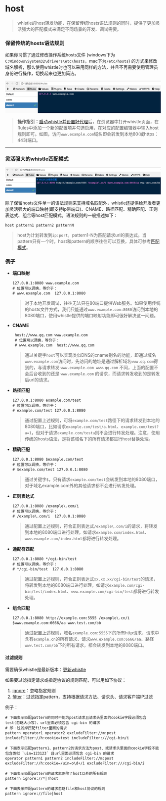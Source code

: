 # host
> whistle的host转发功能，在保留传统hosts语法规则的同时，提供了更加灵活强大的匹配模式来满足不同场景的开发、调试需要。

### 保留传统的hosts语法规则

如果你习惯了通过修改操作系统hosts文件 (windows下为`C:Windows\System32\drivers\etc\hosts`，mac下为`/etc/hosts`) 的方式来修改域名解析，那么使用whistle时也可以采用同样的方法，并且不再需要使用管理员身份进行操作，切换起来也更加简洁。

![Demo1](../img/host01.png)

> **操作指引：**[启动whistle并设置好代理](../install.html)后，在浏览器中打开whistle页面，在Rules中添加一个新的配置项并勾选启用，在对应的配置编辑器中输入host规则即可。如图，访问`www.example.com`域名即会转发到本地80(或https：443)端口。

----

### 灵活强大的whistle匹配模式

![Demo2](../img/host02.png)

除了保留hosts文件单一的语法规则来支持域名匹配外，whistle还提供给开发者更加灵活强大的端口映射(即支持ip带端口)、CNAME、路径匹配、精确匹配、正则表达式、组合等host匹配模式。语法规则的一般描述如下：

```
host pattern1 pattern2 patternN
```

> host为计划转发到`ip:port`，pattern1-N为匹配请求url的表达式。当pattern只有一个时，host和pattern的顺序往往可以互换，具体可参考[匹配模式](../pattern.html)。

### 例子

- **端口映射**

  ```
  127.0.0.1:8080 www.example.com
  # 位置可以调换，等价于： 
  # www.example.com  127.0.0.1:8080
  ```

  > 对于本地开发调试，往往无法只在80端口提供Web服务。如果使用传统的hosts文件方式，我们只能通过`www.example.com:8080`访问到本地的8080端口，使用whistle提供的端口映射功能即可很好解决这一问题。

- **CNAME**

  ```
   host://www.qq.com www.example.com 
   # 位置可以调换，等价于： 
   # www.example.com  host://www.qq.com
  ```

  > 通过关键字`host`可以实现类似DNS的cname别名的功能，即通过域名`www.example.com`访问时，先访问的地址是通过解析域名`www.qq.com`得到的，与请求转发 `www.example.com www.qq.com` 不同，上面的配置不会后台收到的还是 `www.example.com` 的请求，而请求转发收到的是转发后url的请求。

- **路径匹配**

  ```
  127.0.0.1:8080 example.com/test 
  # 位置可以调换，等价于： 
  # example.com/test 127.0.0.1:8080
  ```

  > 通过配置上述规则，可将`example.com/test`路径下的请求转发到本地的8080端口，比如请求`example.com/test/a.html`、`example.com/test?a=1`，但对于请求`example.com/testa`则不会进行转发处理。注意，使用传统的hosts语法，是将该域名下的所有请求都进行host替换处理。

- **精确匹配**

  ```
  127.0.0.1:8080 $example.com/test 
  # 位置可以调换，等价于： 
  # $example.com/test 127.0.0.1:8080
  ```

  > 通过关键字`$`，只有请求`example.com/test`会转发到本地的8080端口，对于域名example.com外的其他请求都不会进行转发处理。

- **正则表达式**

  ```
  127.0.0.1:8080 /example\.com/i 
  # 位置可以调换，等价于： 
  # /example\.com/i  127.0.0.1:8080
  ```

  > 通过配置上述规则，符合正则表达式`/example\.com/i`的请求，将转发到本地的8080端口进行处理，如请求`example.com/index.html`、`www.example.com/index.html`都将进行转发处理。

- **通配符匹配**

  ```
  127.0.0.1:8080 */cgi-bin/test
  # 位置可以调换，等价于： 
  # */cgi-bin/test  127.0.0.1:8080
  ```

  > 通过配置上述规则，符合正则表达式`xx.xx.xx/cgi-bin/test`的请求，将转发到本地的8080端口进行处理，如请求`example.com/cgi-bin/test/index.html`、`www.example.com/cgi-bin/test`都将进行转发处理。

- **组合匹配**

  ```
  127.0.0.1:8080 http://example.com:5555 /example\.cn/i $www.example.com:6666/aa www.test.com/bb
  ```

  > 通过配置上述规则，域名`example.com:5555`下的所有http请求、请求中含有`example.cn`的所有请求、请求`www.example.com:6666/aa`、路径`www.test.com/bb`下的所有请求，都会转发到本地的8080端口。

#### 过滤规则
需要确保whistle是最新版本：[更新whistle](../update.html)

如果要过滤指定请求或指定协议的规则匹配，可以用如下协议：

1. [ignore](./ignore.html)：忽略指定规则
2. [filter](./filter.html)：过滤指定pattern，支持根据请求方法、请求头、请求客户端IP过滤

例子：

```
# 下面表示匹配pattern的同时不能为post请求且请求头里面的cookie字段必须包含test(忽略大小写)、url里面必须包含 cgi-bin 的请求
# 即：过滤掉匹配filter里面的请求
pattern operator1 operator2 excludeFilter://m:post includeFilter://h:cookie=test includeFilter:///cgi-bin/i

# 下面表示匹配pattern1、pattern2的请求方法为post、或请求头里面的cookie字段不能包含类似 `uin=123123` 且url里面必须包含 cgi-bin 的请求
operator pattern1 pattern2 includeFilter://m:post excludeFilter://h:cookie=/uin=o\d+/i excludeFilter:///cgi-bin/i

# 下面表示匹配pattern的请求忽略除了host以外的所有规则
pattern ignore://*|!host

# 下面表示匹配pattern的请求忽略file和host协议的规则
pattern ignore://file|host
```
